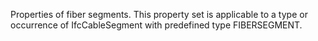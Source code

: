 Properties of fiber segments. This property set is applicable to a type or occurrence of IfcCableSegment with predefined type FIBERSEGMENT.
